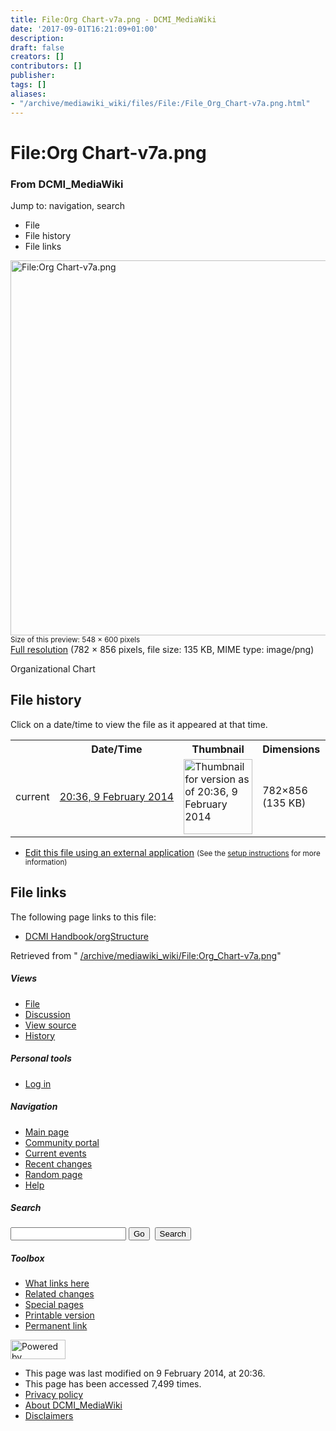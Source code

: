```yaml
---
title: File:Org Chart-v7a.png - DCMI_MediaWiki
date: '2017-09-01T16:21:09+01:00'
description: 
draft: false
creators: []
contributors: []
publisher: 
tags: []
aliases:
- "/archive/mediawiki_wiki/files/File:/File_Org_Chart-v7a.png.html"
---
```


<a id="top"></a>
# File:Org Chart-v7a.png

### From DCMI\_MediaWiki

Jump to: navigation, search
<!-- start content -->
- File
- File history
- File links

 [<img alt="File:Org Chart-v7a.png" src="/images/a/af/Org_Chart-v7a.png" width="548" height="600">](/archive/mediawiki_wiki/files/Org_Chart-v7a.png)  
<small>Size of this preview: 548 × 600 pixels</small>  
 [Full resolution](/images/a/af/Org_Chart-v7a.png)‎ (782 × 856 pixels, file size: 135 KB, MIME type: image/png)

Organizational Chart

<!-- 
NewPP limit report
Preprocessor node count: 1/1000000
Post-expand include size: 0/2097152 bytes
Template argument size: 0/2097152 bytes
Expensive parser function count: 0/100
-->
## File history

Click on a date/time to view the file as it appeared at that time.

<table class="wikitable filehistory">
  <tr>
    <td></td>
    <th>Date/Time</th>
    <th>Thumbnail</th>
    <th>Dimensions</th>
    <th>User</th>
    <th>Comment</th>
  </tr>
  <tr>
    <td>current</td>
    <td class="filehistory-selected" style="white-space: nowrap;"><a href="/archive/mediawiki_wiki/files/Org_Chart-v7a.png">20:36, 9 February 2014</a></td>
    <td><a href="/images/a/af/Org_Chart-v7a.png"><img alt="Thumbnail for version as of 20:36, 9 February 2014" src="/images/a/af/Org_Chart-v7a.png" width="110" height="120"></a></td>
    <td>782×856 <span style="white-space: nowrap;">(135 KB)</span>
    </td>
    <td>
      <a href="/index.php?title=User:StuartSutton&amp;action=edit&amp;redlink=1" class="new mw-userlink" title="User:StuartSutton (page does not exist)">StuartSutton</a> <span style="white-space: nowrap;"> <span class="mw-usertoollinks">(<a href="/index.php?title=User_talk:StuartSutton&amp;action=edit&amp;redlink=1" class="new" title="User talk:StuartSutton (page does not exist)">Talk</a> | <a href="/index.php/Special:Contributions/StuartSutton" title="Special:Contributions/StuartSutton">contribs</a>)</span></span>
    </td>
    <td> <span class="comment">(Organizational Chart)</span>
    </td>
  </tr>
</table>

  

- [Edit this file using an external application](/index.php?title=File:Org_Chart-v7a.png&action=edit&externaledit=true&mode=file "File:Org Chart-v7a.png") <small>(See the <a href="http://www.mediawiki.org/wiki/Manual:External_editors" class="external text" rel="nofollow">setup instructions</a> for more information)</small>

## File links

The following page links to this file:

- [DCMI Handbook/orgStructure](/index.php/DCMI_Handbook/orgStructure "DCMI Handbook/orgStructure")

Retrieved from " [/archive/mediawiki_wiki/File:Org\_Chart-v7a.png](/archive/mediawiki_wiki/files/File:/File:Org_Chart-v7a.png.html)"

<!-- end content -->

##### Views

- [File](/archive/mediawiki_wiki/files/File:/File:Org_Chart-v7a.png.html "View the file page [c]")
- [Discussion](/index.php?title=File_talk:Org_Chart-v7a.png&action=edit&redlink=1 "Discussion about the content page [t]")
- [View source](/index.php?title=File:Org_Chart-v7a.png&action=edit "This page is protected.
You can view its source [e]")
- [History](/index.php?title=File:Org_Chart-v7a.png&action=history "Past revisions of this page [h]")

##### Personal tools

- [Log in](/index.php?title=Special:UserLogin&returnto=File:Org_Chart-v7a.png "You are encouraged to log in; however, it is not mandatory [o]")

<script type="text/javascript"> if (window.isMSIE55) fixalpha(); </script>

##### Navigation

- [Main page](/index.php/Main_Page "Visit the main page [z]")
- [Community portal](/index.php/DCMI_MediaWiki:Community_portal "About the project, what you can do, where to find things")
- [Current events](/index.php/DCMI_MediaWiki:Current_events "Find background information on current events")
- [Recent changes](/index.php/Special:RecentChanges "The list of recent changes in the wiki [r]")
- [Random page](/index.php/Special:Random "Load a random page [x]")
- [Help](/index.php/Help:Contents "The place to find out")

##### <label for="searchInput">Search</label>

<form action="/index.php" id="searchform">
				<input type="hidden" name="title" value="Special:Search">
				<input id="searchInput" title="Search DCMI_MediaWiki" accesskey="f" type="search" name="search">
				<input type="submit" name="go" class="searchButton" id="searchGoButton" value="Go" title="Go to a page with this exact name if exists"> 
				<input type="submit" name="fulltext" class="searchButton" id="mw-searchButton" value="Search" title="Search the pages for this text">
			</form>

##### Toolbox

- [What links here](/index.php/Special:WhatLinksHere/File:Org_Chart-v7a.png "List of all wiki pages that link here [j]")
- [Related changes](/index.php/Special:RecentChangesLinked/File:Org_Chart-v7a.png "Recent changes in pages linked from this page [k]")
- [Special pages](/index.php/Special:SpecialPages "List of all special pages [q]")
- [Printable version](/index.php?title=File:Org_Chart-v7a.png&printable=yes "Printable version of this page [p]")
- [Permanent link](/index.php?title=File:Org_Chart-v7a.png&oldid=6551 "Permanent link to this revision of the page")

<!-- end of the left (by default at least) column -->

 [<img src="/skins/common/images/poweredby_mediawiki_88x31.png" height="31" width="88" alt="Powered by MediaWiki">](http://www.mediawiki.org/)

- This page was last modified on 9 February 2014, at 20:36.
- This page has been accessed 7,499 times.
- [Privacy policy](/index.php/DCMI_MediaWiki:Privacy_policy "DCMI MediaWiki:Privacy policy")
- [About DCMI\_MediaWiki](/index.php/DCMI_MediaWiki:About "DCMI MediaWiki:About")
- [Disclaimers](/index.php/DCMI_MediaWiki:General_disclaimer "DCMI MediaWiki:General disclaimer")

<script>if (window.runOnloadHook) runOnloadHook();</script><!-- Served in 0.539 secs. -->
